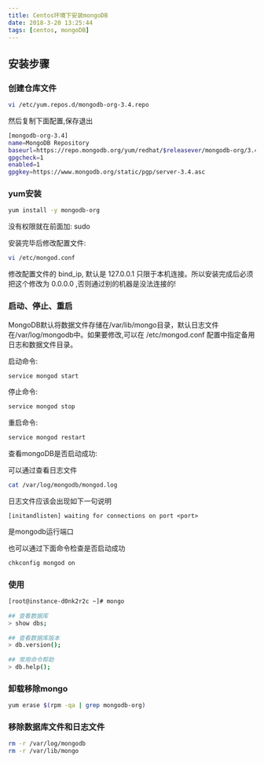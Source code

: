 ```yaml
---
title: Centos环境下安装mongoDB
date: 2018-3-20 13:25:44
tags: [centos, mongoDB]
---
```



## 安装步骤

### 创建仓库文件

``` bash
vi /etc/yum.repos.d/mongodb-org-3.4.repo
```

然后复制下面配置,保存退出

```bash
[mongodb-org-3.4]
name=MongoDB Repository
baseurl=https://repo.mongodb.org/yum/redhat/$releasever/mongodb-org/3.4/x86_64/
gpgcheck=1
enabled=1
gpgkey=https://www.mongodb.org/static/pgp/server-3.4.asc
```

### yum安装

``` bash
yum install -y mongodb-org
```
没有权限就在前面加:   sudo

安装完毕后修改配置文件:

``` bash
vi /etc/mongod.conf
```

修改配置文件的 bind_ip, 默认是 127.0.0.1 只限于本机连接。所以安装完成后必须把这个修改为 0.0.0.0 ,否则通过别的机器是没法连接的!

### 启动、停止、重启

MongoDB默认将数据文件存储在/var/lib/mongo目录，默认日志文件在/var/log/mongodb中。如果要修改,可以在 /etc/mongod.conf 配置中指定备用日志和数据文件目录。

启动命令:

```bash
service mongod start
```

停止命令:

```bash
service mongod stop
```

重启命令:

```bash
service mongod restart
```

查看mongoDB是否启动成功:

可以通过查看日志文件

```bash
cat /var/log/mongodb/mongod.log
```

日志文件应该会出现如下一句说明

```
[initandlisten] waiting for connections on port <port>
```

<port> 是mongodb运行端口

也可以通过下面命令检查是否启动成功

```bash
chkconfig mongod on
```

### 使用

```bash
[root@instance-d0nk2r2c ~]# mongo
 
## 查看数据库
> show dbs;
 
## 查看数据库版本
> db.version();
 
## 常用命令帮助
> db.help();
```

### 卸载移除mongo

```bash
yum erase $(rpm -qa | grep mongodb-org)
```

### 移除数据库文件和日志文件

```bash
rm -r /var/log/mongodb
rm -r /var/lib/mongo
```



